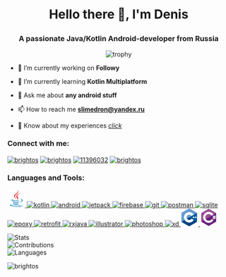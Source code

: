 # <p align="center">Hello there 👋, I'm Denis</p>
### <p align="center">A passionate Java/Kotlin Android-developer from Russia</p>
<div align="center">
  
![trophy](https://github-profile-trophy.vercel.app/?username=brightos&theme=gitdimmed&row=1&margin-w=15)
</div>

<!--
**BrightOS/brightos** is a ✨ _special_ ✨ repository because its `README.md` (this file) appears on your GitHub profile.

Here are some ideas to get you started:

- 🔭 I’m currently working on ...
- 🌱 I’m currently learning ...
- 👯 I’m looking to collaborate on ...
- 🤔 I’m looking for help with ...
- 💬 Ask me about ...
- 📫 How to reach me: ...
- 😄 Pronouns: ...
- ⚡ Fun fact: ...
-->

- 🔭 I’m currently working on **Followy**

- 🌱 I’m currently learning **Kotlin Multiplatform**

- 💬 Ask me about **any android stuff**

- 📫 How to reach me **slimedron@yandex.ru**

- 📄 Know about my experiences [*click*](https://ufa.hh.ru/applicant/resumes/view?resume=4287cb04ff09a6b8cb0039ed1f786639716959)

<h3 align="left">Connect with me:</h3>
<p align="left">
<a href="https://vk.me/brightos" target="blank"><img align="center" src="https://www.svgrepo.com/show/197946/vk-vk.svg" alt="brightos" height="30" width="40" /></a>
<a href="https://t.me/brightos" target="blank"><img align="center" src="https://upload.wikimedia.org/wikipedia/commons/8/82/Telegram_logo.svg" alt="brightos" height="30" width="40" /></a>
<a href="https://stackoverflow.com/users/11396032" target="blank"><img align="center" src="https://raw.githubusercontent.com/rahuldkjain/github-profile-readme-generator/master/src/images/icons/Social/stack-overflow.svg" alt="11396032" height="30" width="40" /></a>
<a href="https://codeforces.com/profile/brightos" target="blank"><img align="center" src="https://raw.githubusercontent.com/rahuldkjain/github-profile-readme-generator/master/src/images/icons/Social/codeforces.svg" alt="brightos" height="30" width="40" /></a>
</p>

<h3 align="left">Languages and Tools:</h3>
<p align="left"> 
<a href="https://www.java.com" target="_blank" rel="noreferrer"> <img src="https://raw.githubusercontent.com/devicons/devicon/master/icons/java/java-original.svg" alt="java" width="40" height="40"/> </a> 
<a href="https://kotlinlang.org" target="_blank" rel="noreferrer"> <img src="https://www.vectorlogo.zone/logos/kotlinlang/kotlinlang-icon.svg" alt="kotlin" width="40" height="40"/> </a> 
<a href="https://developer.android.com" target="_blank" rel="noreferrer" align="center"> <img src="https://upload.wikimedia.org/wikipedia/commons/thumb/3/31/Android_robot_head.svg/120px-Android_robot_head.svg.png" alt="android" width="40" /> </a> 
<a href="https://developer.android.com/jetpack" target="_blank" rel="noreferrer"> <img src="https://avatars.githubusercontent.com/u/6955922?s=200&v=4" alt="jetpack" width="40" height="40"/> </a> 
<a href="https://firebase.google.com/" target="_blank" rel="noreferrer"> <img src="https://www.vectorlogo.zone/logos/firebase/firebase-icon.svg" alt="firebase" width="40" height="40"/> </a> 
<a href="https://git-scm.com/" target="_blank" rel="noreferrer"> <img src="https://www.vectorlogo.zone/logos/git-scm/git-scm-icon.svg" alt="git" width="40" height="40"/> </a> 
<a href="https://postman.com" target="_blank" rel="noreferrer"> <img src="https://www.vectorlogo.zone/logos/getpostman/getpostman-icon.svg" alt="postman" width="40" height="40"/> </a> 
<a href="https://www.sqlite.org/" target="_blank" rel="noreferrer"> <img src="https://www.vectorlogo.zone/logos/sqlite/sqlite-icon.svg" alt="sqlite" width="40" height="40"/> </a> 
<a href="https://github.com/airbnb/epoxy" target="_blank" rel="noreferrer"> <img src="https://github.aiurs.co/airbnb/epoxy-ios/raw/master/docs/images/logo.svg" alt="epoxy" height="40"/> </a> 
<a href="https://github.com/square/retrofit" target="_blank" rel="noreferrer"> <img src="https://avatars.githubusercontent.com/u/82592?s=200&v=4" alt="retrofit" width="40" height="40"/> </a> 
<a href="https://github.com/ReactiveX/RxJava" target="_blank" rel="noreferrer"> <img src="https://avatars.githubusercontent.com/u/6407041?s=200&v=4" alt="rxjava" width="40" height="40"/> </a> 
<a href="https://www.adobe.com/in/products/illustrator.html" target="_blank" rel="noreferrer"> <img src="https://upload.wikimedia.org/wikipedia/commons/thumb/f/fb/Adobe_Illustrator_CC_icon.svg/120px-Adobe_Illustrator_CC_icon.svg.png" alt="illustrator" width="40" height="40"/> </a> 
<a href="https://www.photoshop.com/en" target="_blank" rel="noreferrer"> <img src="https://upload.wikimedia.org/wikipedia/commons/thumb/a/af/Adobe_Photoshop_CC_icon.svg/120px-Adobe_Photoshop_CC_icon.svg.png" alt="photoshop" width="40" height="40"/> </a> 
<a href="https://www.adobe.com/products/xd.html" target="_blank" rel="noreferrer"> <img src="https://upload.wikimedia.org/wikipedia/commons/thumb/c/c2/Adobe_XD_CC_icon.svg/512px-Adobe_XD_CC_icon.svg.png?20210729021535" alt="xd" width="40" height="40"/> </a> 
<a href="https://www.w3schools.com/cpp/" target="_blank" rel="noreferrer"> <img src="https://raw.githubusercontent.com/devicons/devicon/master/icons/cplusplus/cplusplus-original.svg" alt="cplusplus" width="40" height="40"/> </a> 
<a href="https://www.w3schools.com/cs/" target="_blank" rel="noreferrer"> <img src="https://raw.githubusercontent.com/devicons/devicon/master/icons/csharp/csharp-original.svg" alt="csharp" width="40" height="40"/> </a> 
</p>

![Stats](https://github-readme-stats.vercel.app/api?username=brightos&show_icons=true&theme=dark#gh-dark-mode-only&icon_color=)
<br/>
![Contributions](https://github-readme-streak-stats.herokuapp.com/?user=brightos&theme=dark#gh-dark-mode-only)
<br/>
![Languages](https://github-readme-stats.vercel.app/api/top-langs?username=brightos&show_icons=true&locale=en&layout=compact&theme=dark#gh-dark-mode-only)


<p align="left"> <img src="https://komarev.com/ghpvc/?username=brightos&label=Profile%20views&color=0e75b6&style=flat" alt="brightos" /> </p>
